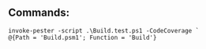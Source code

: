 Commands:
---------
```
invoke-pester -script .\Build.test.ps1 -CodeCoverage `
@{Path = 'Build.psm1'; Function = 'Build'}
```